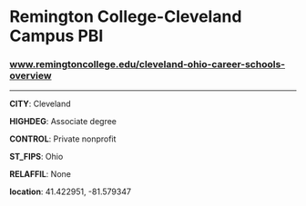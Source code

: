 # Remington College-Cleveland Campus PBI
### www.remingtoncollege.edu/cleveland-ohio-career-schools-overview
---
**CITY**: Cleveland

**HIGHDEG**: Associate degree

**CONTROL**: Private nonprofit

**ST_FIPS**: Ohio

**RELAFFIL**: None

**location**: 41.422951, -81.579347